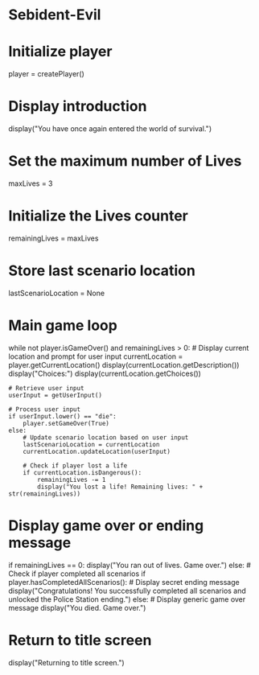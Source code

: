 # Sebident-Evil
# Initialize player
player = createPlayer()

# Display introduction
display("You have once again entered the world of survival.")

# Set the maximum number of Lives
maxLives = 3

# Initialize the Lives counter
remainingLives = maxLives

# Store last scenario location
lastScenarioLocation = None

# Main game loop
while not player.isGameOver() and remainingLives > 0:
    # Display current location and prompt for user input
    currentLocation = player.getCurrentLocation()
    display(currentLocation.getDescription())
    display("Choices:")
    display(currentLocation.getChoices())

    # Retrieve user input
    userInput = getUserInput()

    # Process user input
    if userInput.lower() == "die":
        player.setGameOver(True)
    else:
        # Update scenario location based on user input
        lastScenarioLocation = currentLocation
        currentLocation.updateLocation(userInput)

        # Check if player lost a life
        if currentLocation.isDangerous():
            remainingLives -= 1
            display("You lost a life! Remaining lives: " + str(remainingLives))

# Display game over or ending message
if remainingLives == 0:
    display("You ran out of lives. Game over.")
else:
    # Check if player completed all scenarios
    if player.hasCompletedAllScenarios():
        # Display secret ending message
        display("Congratulations! You successfully completed all scenarios and unlocked the Police Station ending.")
    else:
        # Display generic game over message
        display("You died. Game over.")

# Return to title screen
display("Returning to title screen.")
